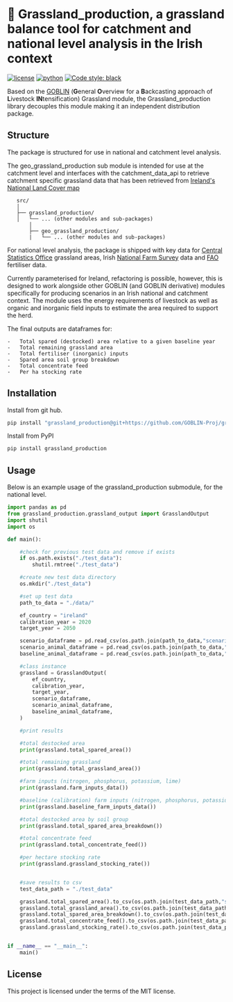# 🌱 Grassland_production, a grassland balance tool for catchment and national level analysis in the Irish context
[![license](https://img.shields.io/badge/License-MIT-red)](https://github.com/GOBLIN-Proj/grassland_production/blob/0.1.0/LICENSE)
[![python](https://img.shields.io/badge/python-3.9-blue?logo=python&logoColor=white)](https://github.com/GOBLIN-Proj/grassland_production)
[![Code style: black](https://img.shields.io/badge/code%20style-black-000000.svg)](https://github.com/psf/black)

 Based on the [GOBLIN](https://gmd.copernicus.org/articles/15/2239/2022/) (**G**eneral **O**verview for a **B**ackcasting approach of **L**ivestock **IN**tensification) Grassland module, the Grassland_production library decouples this module making it an independent distribution package.

## Structure
 The package is structured for use in national and catchment level analysis. 

 The geo_grassland_production sub module is intended for use at the catchment level and interfaces with the catchment_data_api to 
 retrieve catchment specific grassland data that has been retrieved from [Ireland's National Land Cover map](https://www.epa.ie/our-services/monitoring--assessment/assessment/mapping/national-land-cover-map/)

 ```
    src/
    │
    ├── grassland_production/
    │   └── ... (other modules and sub-packages)
        │
        ├── geo_grassland_production/
        |   └── ... (other modules and sub-packages)

 ```

 For national level analysis, the package is shipped with key data for [Central Statistics Office](https://www.cso.ie/en/index.html) grassland areas, Irish [National Farm Survey](https://www.teagasc.ie/rural-economy/rural-economy/national-farm-survey/) data and [FAO](https://www.fao.org/faostat/en/#home) fertiliser data. 

 Currently parameterised for Ireland, refactoring is possible, however, this is designed to work alongside other GOBLIN (and GOBLIN derivative) modules specifically for producing scenarios in an Irish national and catchment context. The module uses the energy requirements of livestock as well as organic and inorganic field inputs to estimate the area required to support the herd.  

 The final outputs are dataframes for:

    -   Total spared (destocked) area relative to a given baseline year
    -   Total remaining grassland area
    -   Total fertiliser (inorganic) inputs
    -   Spared area soil group breakdown
    -   Total concentrate feed
    -   Per ha stocking rate


## Installation

Install from git hub. 

```bash
pip install "grassland_production@git+https://github.com/GOBLIN-Proj/grassland_production.git@main" 

```

Install from PyPI

```bash
pip install grassland_production
```

## Usage
Below is an example usage of the grassland_production submodule, for the national level. 

```python
import pandas as pd
from grassland_production.grassland_output import GrasslandOutput
import shutil
import os

def main():

    #check for previous test data and remove if exists
    if os.path.exists("./test_data"):
        shutil.rmtree("./test_data")

    #create new test data directory
    os.mkdir("./test_data")

    #set up test data
    path_to_data = "./data/"

    ef_country = "ireland"
    calibration_year = 2020
    target_year = 2050

    scenario_dataframe = pd.read_csv(os.path.join(path_to_data,"scenario_dataframe1.csv"))
    scenario_animal_dataframe = pd.read_csv(os.path.join(path_to_data,"future_animals.csv"))
    baseline_animal_dataframe = pd.read_csv(os.path.join(path_to_data,"past_animals.csv"))

    #class instance
    grassland = GrasslandOutput(
        ef_country,
        calibration_year,
        target_year,
        scenario_dataframe,
        scenario_animal_dataframe,
        baseline_animal_dataframe,
    )

    #print results

    #total destocked area
    print(grassland.total_spared_area())

    #total remaining grassland 
    print(grassland.total_grassland_area())

    #farm inputs (nitrogen, phosphorus, potassium, lime)
    print(grassland.farm_inputs_data())

    #baseline (calibration) farm inputs (nitrogen, phosphorus, potassium, lime)
    print(grassland.baseline_farm_inputs_data())

    #total destocked area by soil group
    print(grassland.total_spared_area_breakdown())

    #total concentrate feed
    print(grassland.total_concentrate_feed())

    #per hectare stocking rate
    print(grassland.grassland_stocking_rate())


    #save results to csv
    test_data_path = "./test_data"

    grassland.total_spared_area().to_csv(os.path.join(test_data_path,"spared_area.csv"))
    grassland.total_grassland_area().to_csv(os.path.join(test_data_path,"total_grassland_area.csv"))
    grassland.total_spared_area_breakdown().to_csv(os.path.join(test_data_path,"spared_area_breakdown.csv"))
    grassland.total_concentrate_feed().to_csv(os.path.join(test_data_path,"concentrate_feed.csv"))
    grassland.grassland_stocking_rate().to_csv(os.path.join(test_data_path,"stocking_rate.csv"))


if __name__ == "__main__":
    main()
```
## License
This project is licensed under the terms of the MIT license.
